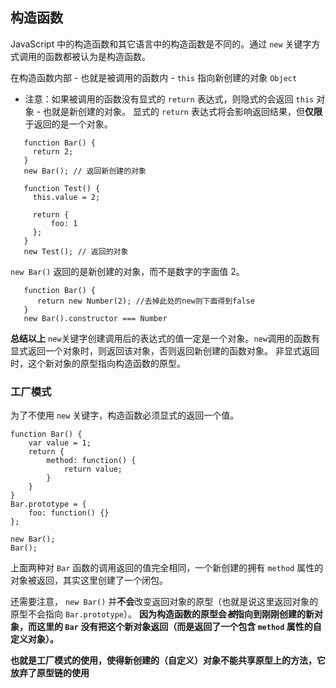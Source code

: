 ## 构造函数
 
 JavaScript 中的构造函数和其它语言中的构造函数是不同的。通过 `new` 关键字方式调用的函数都被认为是构造函数。
 
 在构造函数内部 - 也就是被调用的函数内 - `this` 指向新创建的对象 `Object`

 * 注意：如果被调用的函数没有显式的 `return` 表达式，则隐式的会返回 `this` 对象 - 也就是新创建的对象。
 显式的 `return` 表达式将会影响返回结果，但**仅限**于返回的是一个对象。                                 
 ```
    function Bar() {
      return 2;
    }
    new Bar(); // 返回新创建的对象
	
	function Test() {
      this.value = 2;

      return {
          foo: 1
      };
    }
    new Test(); // 返回的对象
 ```
 `new Bar()` 返回的是新创建的对象，而不是数字的字面值 2。

 ```
    function Bar() {
	   return new Number(2); //去掉此处的new则下面得到false
    }
    new Bar().constructor === Number
 ```

**总结以上**
 `new`关键字创建调用后的表达式的值一定是一个对象。`new`调用的函数有显式返回一个对象时，则返回该对象，否则返回新创建的函数对象。
 非显式返回时，这个新对象的原型指向构造函数的原型。

### 工厂模式

为了不使用 `new` 关键字，构造函数必须显式的返回一个值。

    function Bar() {
        var value = 1;
        return {
            method: function() {
                return value;
            }
        }
    }
    Bar.prototype = {
        foo: function() {}
    };

    new Bar();
    Bar();

上面两种对 `Bar` 函数的调用返回的值完全相同，一个新创建的拥有 `method` 属性的对象被返回，其实这里创建了一个闭包。

还需要注意， `new Bar()` 并**不会**改变返回对象的原型（也就是说这里返回对象的原型不会指向 `Bar.prototype`）。 **因为构造函数的原型会*被*指向到刚刚创建的新对象，而这里的 `Bar` 没有把这个新对象返回（而是返回了一个包含 `method` 属性的自定义对象）。**

**也就是工厂模式的使用，使得新创建的（自定义）对象不能共享原型上的方法，它放弃了原型链的使用**
